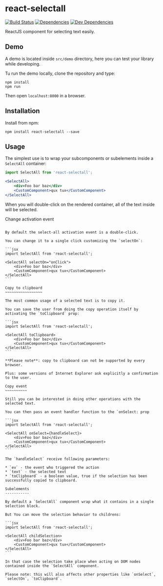 react-selectall
===============

[![Build Status](https://travis-ci.org/keul/react-selectall.svg?branch=master)](https://travis-ci.org/keul/react-selectall)
[![Dependencies](https://img.shields.io/david/keul/react-selectall/svg)]()
[![Dev Dependencies](https://img.shields.io/david/dev/keul/react-selectall.svg)]()

ReactJS component for selecting text easily.

Demo
----

A demo is located inside `src/demo` directory, here you can test your library while developing.

Tu run the demo locally, clone the repository and type:

```
npm install
npm run
```

Then open `localhost:8000` in a browser.

Installation
------------

Install from npm:

```
npm install react-selectall --save
```

Usage
-----

The simplest use is to wrap your subcomponents or subelements inside a `SelectAll` container:

```jsx
import SelectAll from 'react-selectall';

<SelectAll>
    <div>Foo bar baz</div>
    <CustomComponent>qux tux</CustomComponent>
</SelectAll>
```

When you will double-click on the rendered container, all of the text inside will be selected.

Change activation event
~~~~~~~~~~~~~~~~~~~~~~~

By default the select-all activation event is a double-click.

You can change it to a single click customizing the `selectOn`:

```jsx
import SelectAll from 'react-selectall';

<SelectAll selectOn="onClick">
    <div>Foo bar baz</div>
    <CustomComponent>qux tux</CustomComponent>
</SelectAll>
```

Copy to clipboard
~~~~~~~~~~~~~~~~~

The most common usage of a selected text is to copy it.

You can save the user from doing the copy operation itself by activating the `toClipboard` prop:

```jsx
import SelectAll from 'react-selectall';

<SelectAll toClipboard>
    <div>Foo bar baz</div>
    <CustomComponent>qux tux</CustomComponent>
</SelectAll>
```

**Please note**: copy to clipboard can not be supported by every browser.

Plus: some versions of Internet Explorer ask explicitly a confirmation to the user.

Copy event
~~~~~~~~~~

Still you can be interested in doing other operations with the selected text.

You can then pass an event handler function to the `onSelect: prop

```jsx
import SelectAll from 'react-selectall';

<SelectAll onSelect={handleSelect}>
    <div>Foo bar baz</div>
    <CustomComponent>qux tux</CustomComponent>
</SelectAll>
```

The `handleSelect` receive following parameters:

* `ev` - the event who triggered the action
* `text` - the selected text
* `toClipboard` - a boolean value, true if the selection has been successfully copied to clipboard.

Subelements
-----------

By default a `SelectAll` component wrap what it contains in a single selection block.

But You can move the selection behavior to childrens:

```jsx
import SelectAll from 'react-selectall';

<SelectAll childSelection>
    <div>Foo bar baz</div>
    <CustomComponent>qux tux</CustomComponent>
</SelectAll>
```

In that case the selection take place when acting on DOM nodes contained inside the `SelectAll` component.

Please note: this will also affects other properties like `onSelect`, `selectOn`, `toClipboard`.
